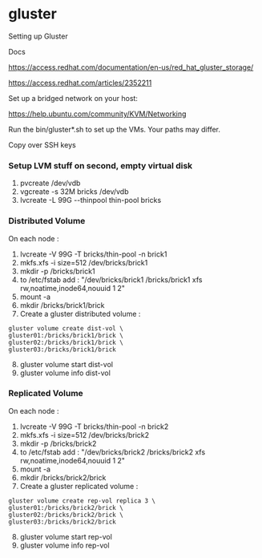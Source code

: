 # gluster
Setting up Gluster

Docs

https://access.redhat.com/documentation/en-us/red_hat_gluster_storage/

https://access.redhat.com/articles/2352211

Set up a bridged network on your host:

https://help.ubuntu.com/community/KVM/Networking

Run the bin/gluster*.sh to set up the VMs. Your paths may differ.

Copy over SSH keys

### Setup LVM stuff on second, empty virtual disk

1. pvcreate /dev/vdb
2. vgcreate -s 32M bricks /dev/vdb
3. lvcreate -L 99G --thinpool thin-pool bricks

### Distributed Volume 

On each node : 

1. lvcreate -V 99G -T bricks/thin-pool -n brick1
2. mkfs.xfs -i size=512 /dev/bricks/brick1
3. mkdir -p /bricks/brick1
4. to /etc/fstab add : "/dev/bricks/brick1  /bricks/brick1    xfs   rw,noatime,inode64,nouuid   1   2"
5. mount -a
6. mkdir /bricks/brick1/brick
7. Create a gluster distributed volume :
```
gluster volume create dist-vol \
gluster01:/bricks/brick1/brick \
gluster02:/bricks/brick1/brick \
gluster03:/bricks/brick1/brick
```
8. gluster volume start dist-vol
9. gluster volume info dist-vol

### Replicated Volume 

On each node : 

1. lvcreate -V 99G -T bricks/thin-pool -n brick2
2. mkfs.xfs -i size=512 /dev/bricks/brick2
3. mkdir -p /bricks/brick2
4. to /etc/fstab add : "/dev/bricks/brick2  /bricks/brick2    xfs   rw,noatime,inode64,nouuid   1   2"
5. mount -a
6. mkdir /bricks/brick2/brick
7. Create a gluster replicated volume :
```
gluster volume create rep-vol replica 3 \
gluster01:/bricks/brick2/brick \
gluster02:/bricks/brick2/brick \
gluster03:/bricks/brick2/brick
```
8. gluster volume start rep-vol
9. gluster volume info rep-vol 